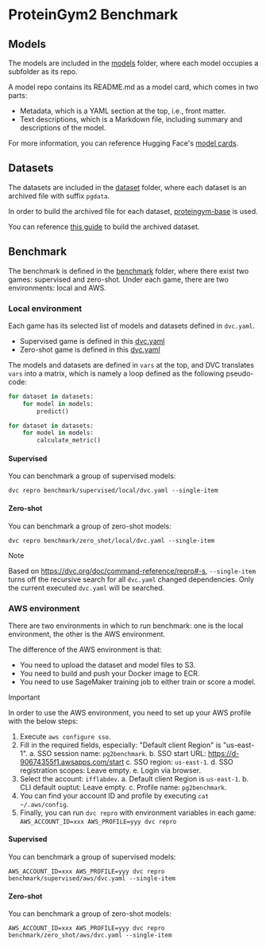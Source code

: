 # ProteinGym2 Benchmark

## Models

The models are included in the [models](models/) folder, where each model occupies a subfolder as its repo.

A model repo contains its README.md as a model card, which comes in two parts:
- Metadata, which is a YAML section at the top, i.e., front matter.
- Text descriptions, which is a Markdown file, including summary and descriptions of the model.

For more information, you can reference Hugging Face's [model cards](https://huggingface.co/docs/hub/en/model-cards).

## Datasets

The datasets are included in the [dataset](datasets/) folder, where each dataset is an archived file with suffix `pgdata`.

In order to build the archived file for each dataset, [proteingym-base](https://github.com/ProteinGym/proteingym-base) is used.

You can reference [this guide](https://github.com/ProteinGym/proteingym-base?tab=readme-ov-file#archive-data) to build the archived dataset.

## Benchmark

The benchmark is defined in the [benchmark](benchmark/) folder, where there exist two games: supervised and zero-shot. Under each game, there are two environments: local and AWS.

### Local environment

Each game has its selected list of models and datasets defined in `dvc.yaml`.

- Supervised game is defined in this [dvc.yaml](supervised/local/dvc.yaml)
- Zero-shot game is defined in this [dvc.yaml](zero_shot/local/dvc.yaml)

The models and datasets are defined in `vars` at the top, and DVC translates `vars` into a matrix, which is namely a loop defined as the following pseudo-code:

```python
for dataset in datasets:
    for model in models:
        predict()

for dataset in datasets:
    for model in models:
        calculate_metric()
```

#### Supervised

You can benchmark a group of supervised models:
```shell
dvc repro benchmark/supervised/local/dvc.yaml --single-item
```

#### Zero-shot

You can benchmark a group of zero-shot models:
```shell
dvc repro benchmark/zero_shot/local/dvc.yaml --single-item
```

> [!NOTE]
> Based on https://dvc.org/doc/command-reference/repro#-s, `--single-item` turns off the recursive search for all `dvc.yaml` changed dependencies. Only the current executed `dvc.yaml` will be searched.

### AWS environment

There are two environments in which to run benchmark: one is the local environment, the other is the AWS environment.

The difference of the AWS environment is that:
* You need to upload the dataset and model files to S3.
* You need to build and push your Docker image to ECR.
* You need to use SageMaker training job to either train or score a model.

> [!IMPORTANT]
> In order to use the AWS environment, you need to set up your AWS profile with the below steps:
> 1. Execute `aws configure sso`.
> 2. Fill in the required fields, especially: "Default client Region" is "us-east-1".
>   a. SSO session name: `pg2benchmark`.
>   b. SSO start URL: https://d-90674355f1.awsapps.com/start
>   c. SSO region: `us-east-1`.
>   d. SSO registration scopes: Leave empty.
>   e. Login via browser.
> 2. Select the account: `ifflabdev`.
>   a. Default client Region is `us-east-1`.
>   b. CLI default ouptut: Leave empty.
>   c. Profile name: `pg2benchmark`.
> 4. You can find your account ID and profile by executing `cat ~/.aws/config`.
> 5. Finally, you can run `dvc repro` with environment variables in each game: `AWS_ACCOUNT_ID=xxx AWS_PROFILE=yyy dvc repro`

#### Supervised

You can benchmark a group of supervised models:
```shell
AWS_ACCOUNT_ID=xxx AWS_PROFILE=yyy dvc repro benchmark/supervised/aws/dvc.yaml --single-item
```

#### Zero-shot

You can benchmark a group of zero-shot models:
```shell
AWS_ACCOUNT_ID=xxx AWS_PROFILE=yyy dvc repro benchmark/zero_shot/aws/dvc.yaml --single-item
```


